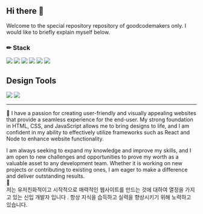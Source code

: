 ## Hi there 👋
Welcome to the special repository repository of goodcodemakers only.
I would like to briefly explain myself below.<br>
### ✏ Stack
<div>
 <img src="https://img.shields.io/badge/HTML5-E34F26?style=for-the-badge&logo=HTML5&logoColor=white">
 <img src="https://img.shields.io/badge/CSS3-1572B6?style=for-the-badge&logo=CSS3&logoColor=white">
 <img src="https://img.shields.io/badge/JavaScript-F7DF1E?style=for-the-badge&logo=JavaScript&logoColor=white">
  <img src="https://img.shields.io/badge/React-61DAFB?style=for-the-badge&logo=React&logoColor=white">
  <img src="https://img.shields.io/badge/Node.js-339933?style=for-the-badge&logo=Node.js&logoColor=white">
  <img src="https://img.shields.io/badge/Nodemon-76D04B?style=for-the-badge&logo=Nodemon&logoColor=white">
</div>

## Design Tools
  <div>
  <img src="https://img.shields.io/badge/Figma-F24E1E?style=for-the-badge&logo=Figma&logoColor=white">
  <img src="https://img.shields.io/badge/Adobe Photoshop-31A8FF?style=for-the-badge&logo=Adobe Photoshop&logoColor=white">
   </div>
<hr>
🌱 
I have a passion for creating user-friendly and visually appealing websites that provide a seamless experience for the end-user. My strong foundation in HTML, CSS, and JavaScript allows me to bring designs to life, and I am confident in my ability to effectively utilize frameworks such as React and Node to enhance website functionality.<br>

I am always seeking to expand my knowledge and improve my skills, and I am open to new challenges and opportunities to prove my worth as a valuable asset to any development team. Whether it is working on new projects or contributing to existing ones, I am eager to make a difference and deliver outstanding results.<br>
🌱 <br>
저는 유저친화적이고 시작적으로 매력적인 웹사이트를 만드는 것에 대하여 열정을 가지고 있는 신입 개발자 입니다 .
항상 지식을 습득하고 실력을 향상시키기 위해 노력하고 있습니다.
<br>

